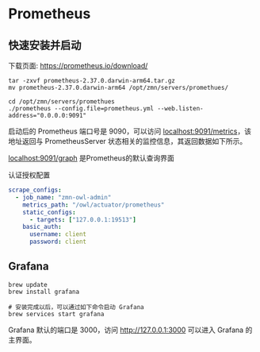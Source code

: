 # Prometheus

## 快速安装并启动

下载页面: <https://prometheus.io/download/>

```shell
tar -zxvf prometheus-2.37.0.darwin-arm64.tar.gz
mv prometheus-2.37.0.darwin-arm64 /opt/zmn/servers/promethues/

cd /opt/zmn/servers/promethues
./prometheus --config.file=prometheus.yml --web.listen-address="0.0.0.0:9091"
```

启动后的 Prometheus 端口号是 9090，可以访问 <localhost:9091/metrics>，该地址返回与 PrometheusServer 状态相关的监控信息，其返回数据如下所示。

<localhost:9091/graph> 是Prometheus的默认查询界面

认证授权配置

```yaml
scrape_configs:
  - job_name: "zmn-owl-admin"
    metrics_path: "/owl/actuator/prometheus"
    static_configs:
      - targets: ["127.0.0.1:19513"]
    basic_auth:
      username: client
      password: client
```

## Grafana 

```shell
brew update
brew install grafana

# 安装完成以后，可以通过如下命令启动 Grafana
brew services start grafana
```

Grafana 默认的端口是 3000，访问 <http://127.0.0.1:3000> 可以进入 Grafana 的主界面。

